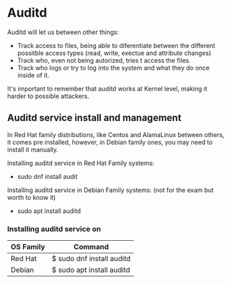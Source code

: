 # Auditd

Auditd will let us between other things:

- Track access to files, being able to diferentiate between the different possitble access types (read, write, exectue and attribute changes)
- Track who, even not being autorized, tries t access the files.
- Track who logs or try to log into the system and what they do once inside of it.

It's important to remember that auditd works at Kernel level, making it harder to possible attackers.


## Auditd service install and management

In Red Hat family distributions, like Centos and AlamaLinux between others, it comes pre installed, however, in Debian family ones, you may need to install it manually.

Installing auditd service in Red Hat Family systems:

- sudo dnf install audit

Installing auditd service in Debian Family systems: (not for the exam but worth to know it)

- sudo apt install auditd

### Installing auditd service on                           

| OS Family           | Command                          | 
| ------------------- | -------------------------------- |
| Red Hat             | $ sudo dnf install auditd        |
| Debian              | $ sudo apt install auditd        |

